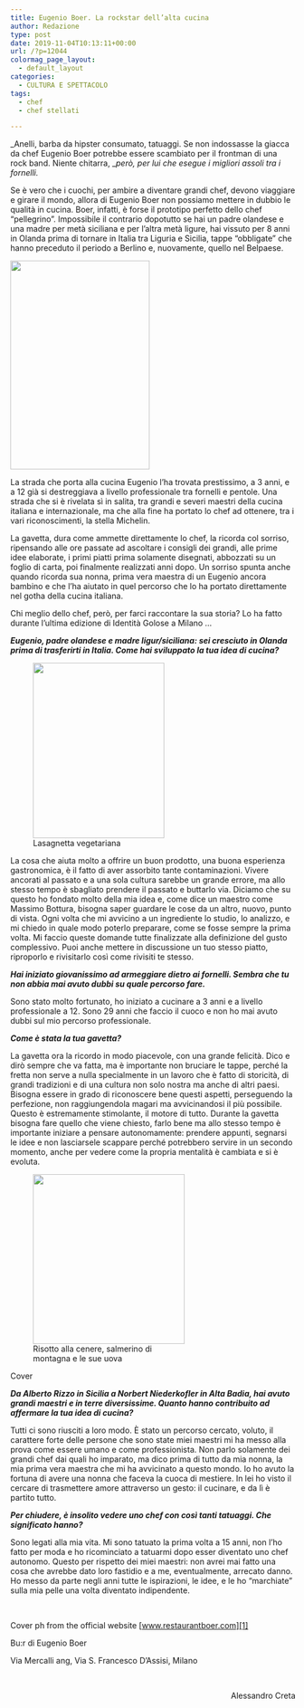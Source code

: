 ```yaml
---
title: Eugenio Boer. La rockstar dell’alta cucina
author: Redazione
type: post
date: 2019-11-04T10:13:11+00:00
url: /?p=12044
colormag_page_layout:
  - default_layout
categories:
  - CULTURA E SPETTACOLO
tags:
  - chef
  - chef stellati

---
```

_Anelli, barba da hipster consumato, tatuaggi. Se non indossasse la giacca da chef Eugenio Boer potrebbe essere scambiato per il frontman di una rock band. Niente chitarra, __però, per lui che esegue i migliori assoli tra i fornelli._ 

Se è vero che i cuochi, per ambire a diventare grandi chef, devono viaggiare e girare il mondo, allora di Eugenio Boer non possiamo mettere in dubbio le qualità in cucina. Boer, infatti, è forse il prototipo perfetto dello chef “pellegrino”. Impossibile il contrario dopotutto se hai un padre olandese e una madre per metà siciliana e per l’altra metà ligure, hai vissuto per 8 anni in Olanda prima di tornare in Italia tra Liguria e Sicilia, tappe “obbligate” che hanno preceduto il periodo a Berlino e, nuovamente, quello nel Belpaese.

<img decoding="async" loading="lazy" class="wp-image-12045 alignleft" src="https://progressonline.it/wp-content/uploads/2019/11/MG_0671-200x300.jpg" alt="" width="246" height="369" /> 

La strada che porta alla cucina Eugenio l’ha trovata prestissimo, a 3 anni, e a 12 già si destreggiava a livello professionale tra fornelli e pentole. Una strada che si è rivelata sì in salita, tra grandi e severi maestri della cucina italiana e internazionale, ma che alla fine ha portato lo chef ad ottenere, tra i vari riconoscimenti, la stella Michelin.

La gavetta, dura come ammette direttamente lo chef, la ricorda col sorriso, ripensando alle ore passate ad ascoltare i consigli dei grandi, alle prime idee elaborate, i primi piatti prima solamente disegnati, abbozzati su un foglio di carta, poi finalmente realizzati anni dopo. Un sorriso spunta anche quando ricorda sua nonna, prima vera maestra di un Eugenio ancora bambino e che l’ha aiutato in quel percorso che lo ha portato direttamente nel gotha della cucina italiana.

Chi meglio dello chef, però, per farci raccontare la sua storia? Lo ha fatto durante l’ultima edizione di Identità Golose a Milano …

**_Eugenio, padre olandese e madre ligur/siciliana: sei cresciuto in Olanda prima di trasferirti in Italia. Come hai sviluppato la tua idea di cucina?_**

<figure id="attachment_12052" aria-describedby="caption-attachment-12052" style="width: 232px" class="wp-caption alignright"><img decoding="async" loading="lazy" class="wp-image-12052" src="https://progressonline.it/wp-content/uploads/2019/11/lasagnetta-vegetariana-225x300.jpg" alt="" width="232" height="310" /><figcaption id="caption-attachment-12052" class="wp-caption-text">Lasagnetta vegetariana</figcaption></figure>

La cosa che aiuta molto a offrire un buon prodotto, una buona esperienza gastronomica, è il fatto di aver assorbito tante contaminazioni. Vivere ancorati al passato e a una sola cultura sarebbe un grande errore, ma allo stesso tempo è sbagliato prendere il passato e buttarlo via. Diciamo che su questo ho fondato molto della mia idea e, come dice un maestro come Massimo Bottura, bisogna saper guardare le cose da un altro, nuovo, punto di vista. Ogni volta che mi avvicino a un ingrediente lo studio, lo analizzo, e mi chiedo in quale modo poterlo preparare, come se fosse sempre la prima volta. Mi faccio queste domande tutte finalizzate alla definizione del gusto complessivo. Puoi anche mettere in discussione un tuo stesso piatto, riproporlo e rivisitarlo così come rivisiti te stesso.

**_Hai iniziato giovanissimo ad armeggiare dietro ai fornelli. Sembra che tu non abbia mai avuto dubbi su quale percorso fare._**

Sono stato molto fortunato, ho iniziato a cucinare a 3 anni e a livello professionale a 12. Sono 29 anni che faccio il cuoco e non ho mai avuto dubbi sul mio percorso professionale.

**_Come è stata la tua gavetta?_**

La gavetta ora la ricordo in modo piacevole, con una grande felicità. Dico e dirò sempre che va fatta, ma è importante non bruciare le tappe, perché la fretta non serve a nulla specialmente in un lavoro che è fatto di storicità, di grandi tradizioni e di una cultura non solo nostra ma anche di altri paesi. Bisogna essere in grado di riconoscere bene questi aspetti, perseguendo la perfezione, non raggiungendola magari ma avvicinandosi il più possibile. Questo è estremamente stimolante, il motore di tutto. Durante la gavetta bisogna fare quello che viene chiesto, farlo bene ma allo stesso tempo è importante iniziare a pensare autonomamente: prendere appunti, segnarsi le idee e non lasciarsele scappare perché potrebbero servire in un secondo momento, anche per vedere come la propria mentalità è cambiata e si è evoluta.

<figure id="attachment_12051" aria-describedby="caption-attachment-12051" style="width: 268px" class="wp-caption alignleft"><img decoding="async" loading="lazy" class="size-medium wp-image-12051" src="https://progressonline.it/wp-content/uploads/2019/11/risotto-alla-cenere-268x300.jpg" alt="" width="268" height="300" /><figcaption id="caption-attachment-12051" class="wp-caption-text">Risotto alla cenere, salmerino di montagna e le sue uova</figcaption></figure>

Cover

**_Da Alberto Rizzo in Sicilia a Norbert Niederkofler in Alta Badia, hai avuto grandi maestri e in terre diversissime. Quanto hanno contribuito ad affermare la tua idea di cucina?_**

Tutti ci sono riusciti a loro modo. È stato un percorso cercato, voluto, il carattere forte delle persone che sono state miei maestri mi ha messo alla prova come essere umano e come professionista. Non parlo solamente dei grandi chef dai quali ho imparato, ma dico prima di tutto da mia nonna, la mia prima vera maestra che mi ha avvicinato a questo mondo. Io ho avuto la fortuna di avere una nonna che faceva la cuoca di mestiere. In lei ho visto il cercare di trasmettere amore attraverso un gesto: il cucinare, e da lì è partito tutto.

**_Per chiudere, è insolito vedere uno chef con così tanti tatuaggi. Che significato hanno?_**

Sono legati alla mia vita. Mi sono tatuato la prima volta a 15 anni, non l’ho fatto per moda e ho ricominciato a tatuarmi dopo esser diventato uno chef autonomo. Questo per rispetto dei miei maestri: non avrei mai fatto una cosa che avrebbe dato loro fastidio e a me, eventualmente, arrecato danno. Ho messo da parte negli anni tutte le ispirazioni, le idee, e le ho “marchiate” sulla mia pelle una volta diventato indipendente.

&nbsp;

Cover ph from the official website [www.restaurantboer.com][1]

Bu:r di Eugenio Boer

Via Mercalli ang, Via S. Francesco D&#8217;Assisi, Milano

&nbsp;

<p style="text-align: right;">
  Alessandro Creta
</p>

 [1]: https://www.restaurantboer.com/